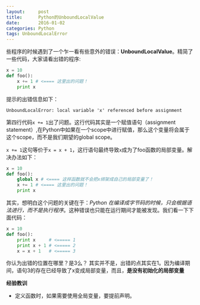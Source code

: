 ```yaml
---
layout:     post
title:      Python的UnboundLocalValue
date:       2016-01-02
categories: Python
tags: UnboundLocalError
---
```


些程序的时候遇到了一个乍一看有些意外的错误：**UnboundLocalValue**。精简了一些代码，大家请看出错的程序:

``` python
x = 10
def foo():
	x += 1 # <==== 这里出的问题！
	print x
```
提示的出错信息如下：

```
UnboundLocalError: local variable 'x' referenced before assignment
```

第四行代码`x += 1`出了问题。这行代码其实是一个赋值语句（assignment statement）,在Python中如果在一个scope中进行赋值，那么这个变量将会属于这个scope，而不是我们期望的global scope。

`x += 1`这句等价于`x = x + 1`，这行语句最终导致`x`成为了foo函数的局部变量。解决办法如下：


``` python
x = 10
def foo():
    global x # <==== 这样函数就不会把x绑架成自己的局部变量了！
	x += 1 # <==== 这里出的问题！
	print x
```

其实，想明白这个问题的关键在于：*Python 在编译成字节码的时候，只会根据语法进行，而不是执行程序*。这种错误也只能在运行期间才能被发现。我们看一下下面代码：

``` Python
x = 10
def foo():
	print x     # <===== 1
	print x + 1 # <===== 2
	x = x + 1   # <===== 3
```

你认为出错的位置在哪里？是3么？
其实并不是，出错的点其实在1。因为编译期间，语句3的存在已经导致了x变成局部变量，而且，**是没有初始化的局部变量**

**经验教训**

- 定义函数时，如果需要使用全局变量，要提前声明。
